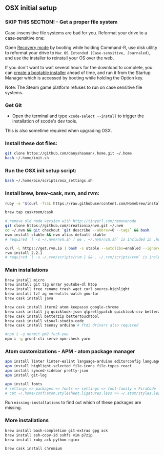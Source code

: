 ## OSX initial setup

### SKIP THIS SECTION! - Get a proper file system

Case-insensitive file systems are bad for you.
Reformat your drive to a case-sensitive one:

Open [Recovery mode](https://support.apple.com/en-us/HT201314) by booting while holding Command-R,
use disk utility to reformat your drive to `Mac OS Extended (Case-sensitive, Journaled)`,
and use the installer to reinstall your OS over the web.

If you don't want to wait several hours for the download to complete,
you can [create a bootable installer](https://support.apple.com/en-us/ht201372) ahead of time,
and run it from the Startup Manager which is accessed by booting while holding the Option key.

Note: The Steam game platform refuses to run on case sensitive file systems.

### Get Git

* Open the terminal and type `xcode-select --install` to trigger the installation of scode's dev tools.

This is also sometime required when upgrading OSX.

### Install these dot files:

```bash
git clone https://github.com/danyshaanan/.home.git ~/.home
bash ~/.home/init.sh
```

### Run the OSX init setup script:

```bash
bash ~/.home/bin/scripts/osx_settings.sh
```

### Install brew, brew-cask, nvm, and rvm:

```bash
ruby -e "$(curl -fsSL https://raw.githubusercontent.com/Homebrew/install/master/install)"
```

```bash
brew tap caskroom/cask
```

```bash
# remove old node version with http://tinyurl.com/removenode
git clone https://github.com/creationix/nvm.git ~/.nvm
cd ~/.nvm && git checkout `git describe --abbrev=0 --tags` && bash
nvm install stable && nvm alias default stable
# required `[ -s ~/.nvm/nvm.sh ] && . ~/.nvm/nvm.sh` is included in .home
```

```bash
curl -L https://get.rvm.io | bash -s stable --autolibs=enabled --ignore-dotfiles
rvm install 2.2.1
# required `[ -s ~/.rvm/scripts/rvm ] && . ~/.rvm/scripts/rvm` is included in .home
```

### Main installations

```bash
brew install micro
brew install git tig unrar youtube-dl htop
brew install tree rename trash wget curl source-highlight
brew install fzf ag moreutils watch gnu-tar
brew cask install java
```

```bash
brew cask install iterm2 atom keepassx google-chrome
brew cask install jq quicklook-json qlprettypatch quicklook-csv betterzipql
brew cask install betterzip bettertouchtool 
brew cask install visual-studio-code
brew cask install teensy arduino # ftdi drivers also required
```

```bash
#npm i -g normit pm2 fuck-you
npm i -g grunt-cli serve npm-check yarn
```

### Atom customizations - APM - atom package manager
```bash
apm install linter linter-eslint language-arduino editorconfig language-x86asm
apm install highlight-selected file-icons file-types react
apm install synced-sidebar pretty-json
apm install git-log

apm install fonts
# settings => packages => fonts => settings => font-family = FiraCode
# cat ~/.home/conf/atom.stylesheet.ligatures.less >> ~/.atom/styles.less
```

Run `missing-installations` to find out which of these packages are missing.

### More installations

```bash
brew install bash-completion git-extras gpg ack
brew install ssh-copy-id sshfs vim p7zip
brew install ruby ack python nginx
```

```bash
brew cask install chromium
```
